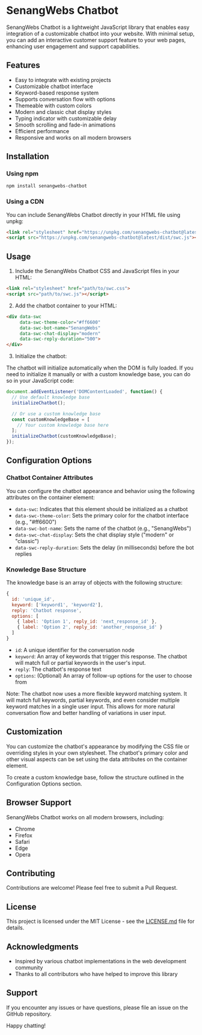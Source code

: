 # SenangWebs Chatbot

SenangWebs Chatbot is a lightweight JavaScript library that enables easy integration of a customizable chatbot into your website. With minimal setup, you can add an interactive customer support feature to your web pages, enhancing user engagement and support capabilities.

## Features

- Easy to integrate with existing projects
- Customizable chatbot interface
- Keyword-based response system
- Supports conversation flow with options
- Themeable with custom colors
- Modern and classic chat display styles
- Typing indicator with customizable delay
- Smooth scrolling and fade-in animations
- Efficient performance
- Responsive and works on all modern browsers

## Installation

### Using npm

```bash
npm install senangwebs-chatbot
```

### Using a CDN

You can include SenangWebs Chatbot directly in your HTML file using unpkg:

```html
<link rel="stylesheet" href="https://unpkg.com/senangwebs-chatbot@latest/dist/swc.css">
<script src="https://unpkg.com/senangwebs-chatbot@latest/dist/swc.js"></script>
```

## Usage

1. Include the SenangWebs Chatbot CSS and JavaScript files in your HTML:

```html
<link rel="stylesheet" href="path/to/swc.css">
<script src="path/to/swc.js"></script>
```

2. Add the chatbot container to your HTML:

```html
<div data-swc 
     data-swc-theme-color="#ff6600" 
     data-swc-bot-name="SenangWebs" 
     data-swc-chat-display="modern" 
     data-swc-reply-duration="500">
</div>
```

3. Initialize the chatbot:

The chatbot will initialize automatically when the DOM is fully loaded. If you need to initialize it manually or with a custom knowledge base, you can do so in your JavaScript code:

```javascript
document.addEventListener('DOMContentLoaded', function() {
  // Use default knowledge base
  initializeChatbot();

  // Or use a custom knowledge base
  const customKnowledgeBase = [
    // Your custom knowledge base here
  ];
  initializeChatbot(customKnowledgeBase);
});
```

## Configuration Options

### Chatbot Container Attributes

You can configure the chatbot appearance and behavior using the following attributes on the container element:

- `data-swc`: Indicates that this element should be initialized as a chatbot
- `data-swc-theme-color`: Sets the primary color for the chatbot interface (e.g., "#ff6600")
- `data-swc-bot-name`: Sets the name of the chatbot (e.g., "SenangWebs")
- `data-swc-chat-display`: Sets the chat display style ("modern" or "classic")
- `data-swc-reply-duration`: Sets the delay (in milliseconds) before the bot replies

### Knowledge Base Structure

The knowledge base is an array of objects with the following structure:

```javascript
{
  id: 'unique_id',
  keyword: ['keyword1', 'keyword2'],
  reply: 'Chatbot response',
  options: [
    { label: 'Option 1', reply_id: 'next_response_id' },
    { label: 'Option 2', reply_id: 'another_response_id' }
  ]
}
```

- `id`: A unique identifier for the conversation node
- `keyword`: An array of keywords that trigger this response. The chatbot will match full or partial keywords in the user's input.
- `reply`: The chatbot's response text
- `options`: (Optional) An array of follow-up options for the user to choose from

Note: The chatbot now uses a more flexible keyword matching system. It will match full keywords, partial keywords, and even consider multiple keyword matches in a single user input. This allows for more natural conversation flow and better handling of variations in user input.

## Customization

You can customize the chatbot's appearance by modifying the CSS file or overriding styles in your own stylesheet. The chatbot's primary color and other visual aspects can be set using the data attributes on the container element.

To create a custom knowledge base, follow the structure outlined in the Configuration Options section.

## Browser Support

SenangWebs Chatbot works on all modern browsers, including:

- Chrome
- Firefox
- Safari
- Edge
- Opera

## Contributing

Contributions are welcome! Please feel free to submit a Pull Request.

## License

This project is licensed under the MIT License - see the [LICENSE.md](LICENSE.md) file for details.

## Acknowledgments

- Inspired by various chatbot implementations in the web development community
- Thanks to all contributors who have helped to improve this library

## Support

If you encounter any issues or have questions, please file an issue on the GitHub repository.

Happy chatting!